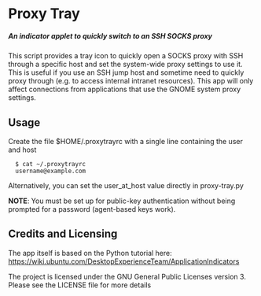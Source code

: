 # Proxy Tray

##### An indicator applet to quickly switch to an SSH SOCKS proxy

This script provides a tray icon to quickly open a SOCKS proxy with SSH through a 
specific host and set the system-wide proxy settings to use it. This is useful if
you use an SSH jump host and sometime need to quickly proxy through (e.g. to access 
internal intranet resources). This app will only affect connections from applications
that use the GNOME system proxy settings.

## Usage

Create the file $HOME/.proxytrayrc with a single line containing the user and host
```
  $ cat ~/.proxytrayrc
  username@example.com
```
  
Alternatively, you can set the user_at_host value directly in proxy-tray.py

**NOTE**: You must be set up for public-key authentication without being
          prompted for a password (agent-based keys work).
          
          
## Credits and Licensing

The app itself is based on the Python tutorial here:
https://wiki.ubuntu.com/DesktopExperienceTeam/ApplicationIndicators

The project is licensed under the GNU General Public Licenses version 3. Please see the
LICENSE file for more details

